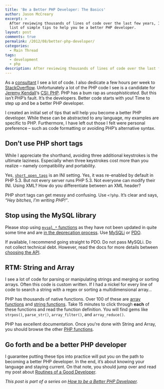 ```yaml
---
title: 'Be a Better PHP Developer: The Basics'
author: Jason McCreary
excerpt: >
  After reviewing thousands of lines of code over the last few years, I compiled a
  list of simple tips to help you be a better PHP developer.
layout: post
comments: true
permalink: /2012/08/better-php-developer/
categories:
  - Main Thread
tags:
  - development
  - php
description: After reviewing thousands of lines of code over the last few years, I compiled a list of simple tips to help you be a better PHP developer.
---
```

As a [consultant][1] I see a lot of code. I also dedicate a few hours per week to [StackOverflow][2]. Unfortunately a lot of the PHP code I see is a candidate for [Jeremy Kendall][3]‘s [CSI: PHP][4]. PHP has a bum rap as *unsophisticated*. But this isn&rsquo;t PHP&rsquo;s fault. It&rsquo;s the developers. Better code starts with *you*! Time to step up and be a better PHP developer.

I created an initial set of tips that will help you become a better PHP developer. While these can be abstracted to any language, my examples are specific to PHP. Furthermore, I have left out those I felt were personal preference – such as code formatting or avoiding PHP&rsquo;s alternative syntax.

## Don&rsquo;t use PHP short tags

While I appreciate the shorthand, avoiding three additional keystrokes is the ultimate laziness. Especially when three keystrokes cost more than you realize – namely compatibility and portability.

Yes, [`short_open_tags`][5] is an INI setting. Yes, it was re-enabled by default in PHP 5.3. But not every server runs PHP 5.3. Not everyone can modify their INI. Using XML? How do you differentiate between an XML header?

PHP short tags can get messy and confusing. Use `<?php`. It&rsquo;s clear and says, *&ldquo;Hey bitches, I&rsquo;m writing PHP!&rdquo;*.

## Stop using the MySQL library

Please stop using [`mysql_*` functions][6] as they have not been updated in quite some time and are [in the deprecation process][7]. Use [MySQLi][8] or [PDO][9].

If available, I recommend going straight to PDO. Do not pass MySQLi. Do not collect technical debt. However, read the docs for more details between [choosing the API][10].

## RTM: String and Array

I see a lot of code for parsing or manipulating strings and merging or sorting arrays. Often this code is custom written. If I had a nickel for every line of code to search a string with a regex or sorting a multidimensional array…

PHP has thousands of native functions. Over 100 of these are [array functions][11] and [string functions][12]. Take 15 minutes to click through **each** of these functions and read the function definition. You will find gems like `strpos()`, `parse_str()`, `array_filter()`, and `array_reduce()`.

PHP has excellent documentation. Once you're done with String and Array, you should browse the other [PHP functions][13].

## Go forth and be a better PHP developer

I guarantee putting these tips into practice will put you on the path to becoming a better PHP developer. In the end, it&rsquo;s about knowing your language and staying current. On that note, you should jump over and read my post about [Routines of a Good Developer][14].

*This post is part of a series on [How to be a Better PHP Developer][15].*

 [1]: http://jason.pureconcepts.net/web-iphone-developer-louisville/ "Jason McCreary - Web and iOS Application Developer. Consultant."
 [2]: http://stackoverflow.com/users/164998/jason-mccreary "Jason McCreary on StackOverflow"
 [3]: https://twitter.com/jeremykendall/ "Jeremy Kendall on Twitter"
 [4]: http://csiphp.com/blog/ "CSI: PHP"
 [5]: http://www.php.net/manual/en/ini.core.php#ini.short-open-tag "PHP INI: short_open_tag"
 [6]: http://co.php.net/manual/en/ref.mysql.php "PHP MySQL Functions"
 [7]: http://news.php.net/php.internals/53799
 [8]: http://php.net/manual/en/book.mysqli.php
 [9]: http://php.net/manual/en/book.pdo.php
 [10]: http://php.net/manual/en/mysqlinfo.api.choosing.php
 [11]: http://php.net/array "PHP Array Functions"
 [12]: http://php.net/string "PHP String Functions"
 [13]: http://www.php.net/manual/en/funcref.php "PHP Function Reference"
 [14]: http://jason.pureconcepts.net/2009/12/good_developer_routines/ "Routines of a Good Developer"
 [15]: http://www.google.com/search?q=site%3Ajason.pureconcepts.net&q=%22Be+a+Better+PHP+Developer%22 "How to be a Better PHP Developer"
